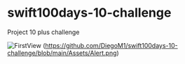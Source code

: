# swift100days-10-challenge
Project 10 plus challenge 


![FirstView](https://github.com/DiegoM1/swift100days-10-challenge/blob/main/Assets/100_200_FirstView.png)    (https://github.com/DiegoM1/swift100days-10-challenge/blob/main/Assets/Alert.png)
